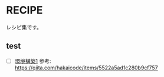 # RECIPE
レシピ集です。
## test
- [ ] [環境構築1]()
参考: https://qiita.com/hakaicode/items/5522a5ad1c280b9cf757
